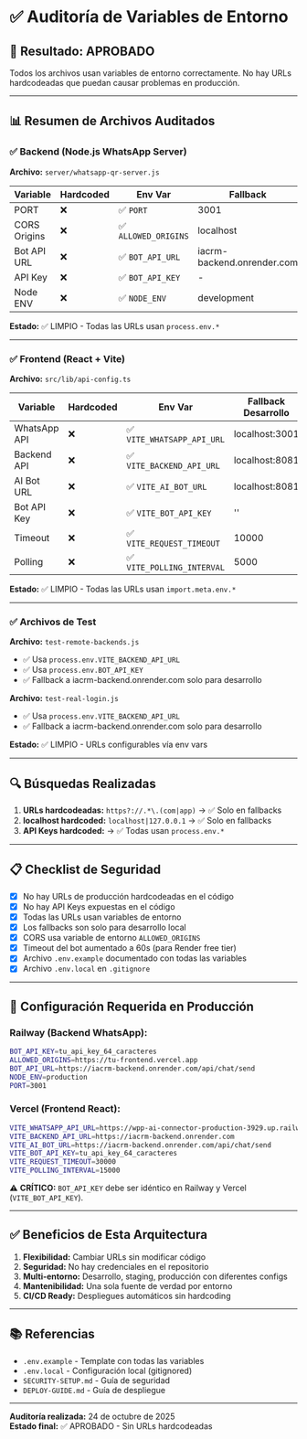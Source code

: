 # ✅ Auditoría de Variables de Entorno

## 🎯 Resultado: APROBADO

Todos los archivos usan variables de entorno correctamente. No hay URLs hardcodeadas que puedan causar problemas en producción.

---

## 📊 Resumen de Archivos Auditados

### ✅ Backend (Node.js WhatsApp Server)

**Archivo:** `server/whatsapp-qr-server.js`

| Variable | Hardcoded | Env Var | Fallback |
|----------|-----------|---------|----------|
| PORT | ❌ | ✅ `PORT` | 3001 |
| CORS Origins | ❌ | ✅ `ALLOWED_ORIGINS` | localhost |
| Bot API URL | ❌ | ✅ `BOT_API_URL` | iacrm-backend.onrender.com |
| API Key | ❌ | ✅ `BOT_API_KEY` | - |
| Node ENV | ❌ | ✅ `NODE_ENV` | development |

**Estado:** ✅ LIMPIO - Todas las URLs usan `process.env.*`

---

### ✅ Frontend (React + Vite)

**Archivo:** `src/lib/api-config.ts`

| Variable | Hardcoded | Env Var | Fallback Desarrollo |
|----------|-----------|---------|---------------------|
| WhatsApp API | ❌ | ✅ `VITE_WHATSAPP_API_URL` | localhost:3001 |
| Backend API | ❌ | ✅ `VITE_BACKEND_API_URL` | localhost:8081 |
| AI Bot URL | ❌ | ✅ `VITE_AI_BOT_URL` | localhost:8081 |
| Bot API Key | ❌ | ✅ `VITE_BOT_API_KEY` | '' |
| Timeout | ❌ | ✅ `VITE_REQUEST_TIMEOUT` | 10000 |
| Polling | ❌ | ✅ `VITE_POLLING_INTERVAL` | 5000 |

**Estado:** ✅ LIMPIO - Todas las URLs usan `import.meta.env.*`

---

### ✅ Archivos de Test

**Archivo:** `test-remote-backends.js`
- ✅ Usa `process.env.VITE_BACKEND_API_URL`
- ✅ Usa `process.env.BOT_API_KEY`
- ✅ Fallback a iacrm-backend.onrender.com solo para desarrollo

**Archivo:** `test-real-login.js`
- ✅ Usa `process.env.VITE_BACKEND_API_URL`
- ✅ Fallback a iacrm-backend.onrender.com solo para desarrollo

**Estado:** ✅ LIMPIO - URLs configurables vía env vars

---

## 🔍 Búsquedas Realizadas

1. **URLs hardcodeadas:** `https?://.*\.(com|app)` → ✅ Solo en fallbacks
2. **localhost hardcoded:** `localhost|127.0.0.1` → ✅ Solo en fallbacks
3. **API Keys hardcoded:** → ✅ Todas usan `process.env.*`

---

## 📋 Checklist de Seguridad

- [x] No hay URLs de producción hardcodeadas en el código
- [x] No hay API Keys expuestas en el código
- [x] Todas las URLs usan variables de entorno
- [x] Los fallbacks son solo para desarrollo local
- [x] CORS usa variable de entorno `ALLOWED_ORIGINS`
- [x] Timeout del bot aumentado a 60s (para Render free tier)
- [x] Archivo `.env.example` documentado con todas las variables
- [x] Archivo `.env.local` en `.gitignore`

---

## 🚀 Configuración Requerida en Producción

### **Railway (Backend WhatsApp):**
```bash
BOT_API_KEY=tu_api_key_64_caracteres
ALLOWED_ORIGINS=https://tu-frontend.vercel.app
BOT_API_URL=https://iacrm-backend.onrender.com/api/chat/send
NODE_ENV=production
PORT=3001
```

### **Vercel (Frontend React):**
```bash
VITE_WHATSAPP_API_URL=https://wpp-ai-connector-production-3929.up.railway.app
VITE_BACKEND_API_URL=https://iacrm-backend.onrender.com
VITE_AI_BOT_URL=https://iacrm-backend.onrender.com/api/chat/send
VITE_BOT_API_KEY=tu_api_key_64_caracteres
VITE_REQUEST_TIMEOUT=30000
VITE_POLLING_INTERVAL=15000
```

⚠️ **CRÍTICO:** `BOT_API_KEY` debe ser idéntico en Railway y Vercel (`VITE_BOT_API_KEY`).

---

## ✅ Beneficios de Esta Arquitectura

1. **Flexibilidad:** Cambiar URLs sin modificar código
2. **Seguridad:** No hay credenciales en el repositorio
3. **Multi-entorno:** Desarrollo, staging, producción con diferentes configs
4. **Mantenibilidad:** Una sola fuente de verdad por entorno
5. **CI/CD Ready:** Despliegues automáticos sin hardcoding

---

## 📚 Referencias

- `.env.example` - Template con todas las variables
- `.env.local` - Configuración local (gitignored)
- `SECURITY-SETUP.md` - Guía de seguridad
- `DEPLOY-GUIDE.md` - Guía de despliegue

---

**Auditoría realizada:** 24 de octubre de 2025  
**Estado final:** ✅ APROBADO - Sin URLs hardcodeadas

